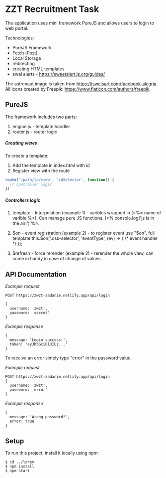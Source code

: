 # ZZT Recruitment Task

The application uses mini framework PureJS and allows users to login to web portal.

Technologies:
 - PureJS Framework
 - Fetch (Post)
 - Local Storage
 - redirecting
 - creating HTML templates
 - swal alerts - https://sweetalert.js.org/guides/
 
 The astronaut image is taken from https://jsweisart.com/facebook-alegria.
 All icons created by Freepik: https://www.flaticon.com/authors/freepik.


## PureJS

The framework includes two parts:
1. engine.js - template handler
2. router.js - router logic

##### Creating views
To create a template:
1. Add the template in index.html with id
2. Register view with the route

```javascript
route('/path/to/view', 'idSelector', function() {
  // controller logic
})
```

##### Controllers logic

1. template - Interpolation (example 1) - varibles wrapped in  (<%= name of varible %>). Can manage pure JS functions. 
    (<% console.log('js is in the air!') %>.

2. $on - event registration (example 2) - to register event use "$on", full template 
    this.$on('.css-selector', 'eventType', (ev) => { /* event handler */ });

3. $refresh - force rerender (example 2) - rerender the whole view, can come in handy in case of change of values.

## API Documentation
*Example request*
```
POST https://zwzt-zadanie.netlify.app/api/login

{
  username: 'zwzt',
  password: 'secret'
}
```
*Example response*
```
{
  message: 'Login success!',
  token: 'eyJhbGciOiJIUz...'
}
```

To receive an error simply type "error" in the password value.

*Example request*
```
POST https://zwzt-zadanie.netlify.app/api/login
{
  username: 'zwzt',
  password: 'error'
}
```
*Example response*
```
{
  message: 'Wrong password!',
  error: true
}
```
## Setup
To run this project, install it locally using npm:

```
$ cd ../lorem
$ npm install
$ npm start
```